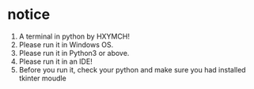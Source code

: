# notice
1. A terminal in python by HXYMCH!
2. Please run it in Windows OS.
3. Please run it in Python3 or above.
4. Please run it in an IDE!
5. Before you run it, check your python and make sure you had installed tkinter moudle

